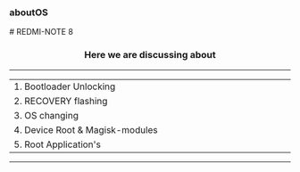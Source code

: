 <H3> aboutOS </H3>  # REDMI-NOTE 8
  




<h3 align="center">
  
**Here we are discussing about**

</h3>

<hr/>
<table align="center" >
  <tr>  
    <td width="800px" >1. Bootloader Unlocking</td>
  </tr>
  <tr>
    <td>2. RECOVERY flashing</td>
  </tr>
  <tr>
    <td>3. OS changing</td>
  </tr>
  <tr>
    <td>4. Device Root & Magisk-modules </td>
  </tr>
  <tr>
    <td>5. Root Application's</td>
  </tr>
</table>
<hr/>
